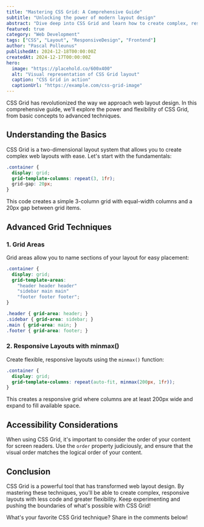 ```yaml
---
title: "Mastering CSS Grid: A Comprehensive Guide"
subtitle: "Unlocking the power of modern layout design"
abstract: "Dive deep into CSS Grid and learn how to create complex, responsive layouts with ease. This guide covers everything from basic concepts to advanced techniques."
featured: true
category: "Web Development"
tags: ["CSS", "Layout", "ResponsiveDesign", "Frontend"]
author: "Pascal Polleunus"
publishedAt: 2024-12-18T00:00:00Z
createdAt: 2024-12-17T00:00:00Z
hero:
  image: "https://placehold.co/600x400"
  alt: "Visual representation of CSS Grid layout"
  caption: "CSS Grid in action"
  captionUrl: "https://example.com/css-grid-image"
---
```



CSS Grid has revolutionized the way we approach web layout design. In this comprehensive guide, we'll explore the power and flexibility of CSS Grid, from basic concepts to advanced techniques.

## Understanding the Basics

CSS Grid is a two-dimensional layout system that allows you to create complex web layouts with ease. Let's start with the fundamentals:

```css
.container {
  display: grid;
  grid-template-columns: repeat(3, 1fr);
  grid-gap: 20px;
}
```

This code creates a simple 3-column grid with equal-width columns and a 20px gap between grid items.

## Advanced Grid Techniques

### 1. Grid Areas

Grid areas allow you to name sections of your layout for easy placement:

```css
.container {
  display: grid;
  grid-template-areas:
    "header header header"
    "sidebar main main"
    "footer footer footer";
}

.header { grid-area: header; }
.sidebar { grid-area: sidebar; }
.main { grid-area: main; }
.footer { grid-area: footer; }
```

### 2. Responsive Layouts with minmax()

Create flexible, responsive layouts using the `minmax()` function:

```css
.container {
  display: grid;
  grid-template-columns: repeat(auto-fit, minmax(200px, 1fr));
}
```

This creates a responsive grid where columns are at least 200px wide and expand to fill available space.

## Accessibility Considerations

When using CSS Grid, it's important to consider the order of your content for screen readers. Use the `order` property judiciously, and ensure that the visual order matches the logical order of your content.

## Conclusion

CSS Grid is a powerful tool that has transformed web layout design. By mastering these techniques, you'll be able to create complex, responsive layouts with less code and greater flexibility. Keep experimenting and pushing the boundaries of what's possible with CSS Grid!

What's your favorite CSS Grid technique? Share in the comments below!
